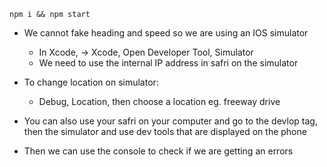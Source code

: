 `npm i && npm start`

- We cannot fake heading and speed so we are using an IOS simulator
  - In Xcode, -> Xcode, Open Developer Tool, Simulator
  - We need to use the internal IP address in safri on the simulator

- To change location on simulator:
  - Debug, Location, then choose a location eg. freeway drive

- You can also use your safri on your computer and go to the devlop tag, then 
the simulator and use dev tools that are displayed on the phone
- Then we can use the console to check if we are getting an errors

